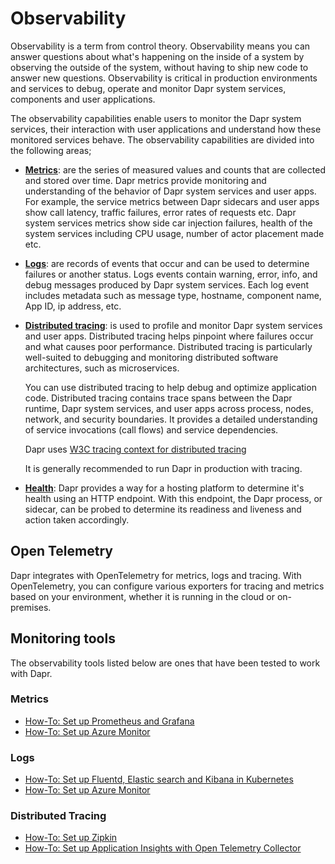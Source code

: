 # Observability

Observability is a term from control theory. Observability means you can answer questions about what's happening on the inside of a system by observing the outside of the system, without having to ship new code to answer new questions. Observability is critical in production environments and services to debug, operate and monitor Dapr system services, components and user applications.

The observability capabilities enable users to monitor the Dapr system services, their interaction with user applications and understand how these monitored services behave. The observability capabilities are divided into the following areas;

* **[Metrics](./metrics.md)**: are the series of measured values and counts that are collected and stored over time. Dapr metrics provide monitoring and understanding of the behavior of Dapr system services and user apps. For example, the service metrics between Dapr sidecars and user apps show call latency, traffic failures, error rates of requests etc. Dapr system services metrics show side car injection failures, health of the system services including CPU usage, number of actor placement made etc.
* **[Logs](./logs.md)**: are records of events that occur and can be used to determine failures or another status. Logs events contain warning, error, info, and debug messages produced by Dapr system services. Each log event includes metadata such as message type, hostname, component name, App ID, ip address, etc.
* **[Distributed tracing](./traces.md)**: is used to profile and monitor Dapr system services and user apps. Distributed tracing helps pinpoint where failures occur and what causes poor performance. Distributed tracing is particularly well-suited to debugging and monitoring distributed software architectures, such as microservices.

    You can use distributed tracing to help debug and optimize application code. Distributed tracing contains trace spans between the Dapr runtime, Dapr system services, and user apps across process, nodes, network, and security boundaries. It provides a detailed understanding of service invocations (call flows) and service dependencies.

    Dapr uses [W3C tracing context for distributed tracing](./W3C-traces.md)

    It is generally recommended to run Dapr in production with tracing.

* **[Health](./health.md)**: Dapr provides a way for a hosting platform to determine it's health using an HTTP endpoint. With this endpoint, the Dapr process, or sidecar, can be probed to determine its readiness and liveness and action taken accordingly.

## Open Telemetry
Dapr integrates with OpenTelemetry for metrics, logs and tracing. With OpenTelemetry, you can configure various exporters for tracing and metrics based on your environment, whether it is running in the cloud or on-premises.

## Monitoring tools

The observability tools listed below are ones that have been tested to work with Dapr.

### Metrics

* [How-To: Set up Prometheus and Grafana](../../howto/setup-monitoring-tools/setup-prometheus-grafana.md)
* [How-To: Set up Azure Monitor](../../howto/setup-monitoring-tools/setup-azure-monitor.md)

### Logs

* [How-To: Set up Fluentd, Elastic search and Kibana in Kubernetes](../../howto/setup-monitoring-tools/setup-fluentd-es-kibana.md)
* [How-To: Set up Azure Monitor](../../howto/setup-monitoring-tools/setup-azure-monitor.md)

### Distributed Tracing

* [How-To: Set up Zipkin](../../howto/diagnose-with-tracing/zipkin.md)
* [How-To: Set up Application Insights with Open Telemetry Collector](../../howto/diagnose-with-tracing/open-telemetry-collector.md)
